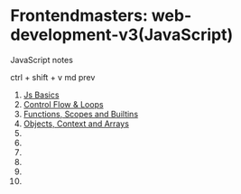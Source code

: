# Frontendmasters: web-development-v3(JavaScript)
JavaScript notes

ctrl + shift + v md prev

1. [Js Basics](./Js-Basics.md)
2. [Control Flow & Loops](./ControlFlow.md)
3. [Functions, Scopes and Builtins](./functions.md)
4. [Objects, Context and Arrays](./objects.md)
5.
6.
7.
8.
9.
10.
